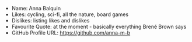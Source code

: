 - Name: Anna Balquin
- Likes: cycling, sci-fi, all the nature, board games
- Dislikes: listing likes and dislikes
- Favourite Quote: at the moment - basically everything Brené Brown says
- GitHub Profile URL: https://github.com/anna-m-b
